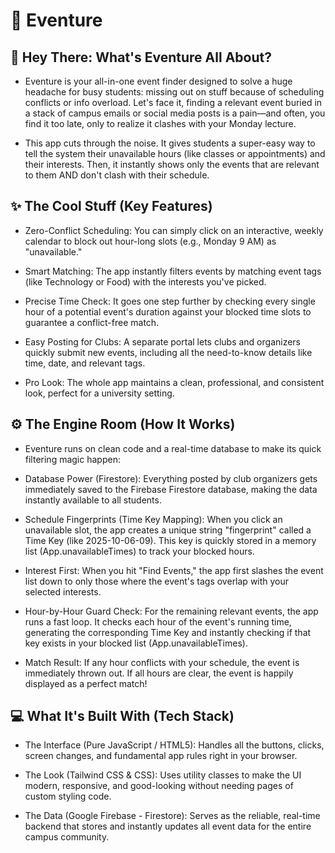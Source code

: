 # 📅 Eventure

## 🚀 Hey There: What's Eventure All About?
- Eventure is your all-in-one event finder designed to solve a huge headache for busy students: missing out on stuff because of scheduling conflicts or info overload. Let's face it, finding a relevant event buried in a stack of campus emails or social media posts is a pain—and often, you find it too late, only to realize it clashes with your Monday lecture.

- This app cuts through the noise. It gives students a super-easy way to tell the system their unavailable hours (like classes or appointments) and their interests. Then, it instantly shows only the events that are relevant to them AND don't clash with their schedule.

## ✨ The Cool Stuff (Key Features)
- Zero-Conflict Scheduling: You can simply click on an interactive, weekly calendar to block out hour-long slots (e.g., Monday 9 AM) as "unavailable."

- Smart Matching: The app instantly filters events by matching event tags (like Technology or Food) with the interests you've picked.

- Precise Time Check: It goes one step further by checking every single hour of a potential event's duration against your blocked time slots to guarantee a conflict-free match.

- Easy Posting for Clubs: A separate portal lets clubs and organizers quickly submit new events, including all the need-to-know details like time, date, and relevant tags.

- Pro Look: The whole app maintains a clean, professional, and consistent look, perfect for a university setting.

## ⚙️ The Engine Room (How It Works)
- Eventure runs on clean code and a real-time database to make its quick filtering magic happen:

- Database Power (Firestore): Everything posted by club organizers gets immediately saved to the Firebase Firestore database, making the data instantly available to all students.

- Schedule Fingerprints (Time Key Mapping): When you click an unavailable slot, the app creates a unique string "fingerprint" called a Time Key (like 2025-10-06-09). This key is quickly stored in a memory list (App.unavailableTimes) to track your blocked hours.

- Interest First: When you hit "Find Events," the app first slashes the event list down to only those where the event's tags overlap with your selected interests.

- Hour-by-Hour Guard Check: For the remaining relevant events, the app runs a fast loop. It checks each hour of the event's running time, generating the corresponding Time Key and instantly checking if that key exists in your blocked list (App.unavailableTimes).

- Match Result: If any hour conflicts with your schedule, the event is immediately thrown out. If all hours are clear, the event is happily displayed as a perfect match!

## 💻 What It's Built With (Tech Stack)
- The Interface (Pure JavaScript / HTML5): Handles all the buttons, clicks, screen changes, and fundamental app rules right in your browser.

- The Look (Tailwind CSS & CSS): Uses utility classes to make the UI modern, responsive, and good-looking without needing pages of custom styling code.

- The Data (Google Firebase - Firestore): Serves as the reliable, real-time backend that stores and instantly updates all event data for the entire campus community.











